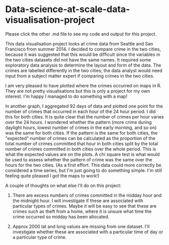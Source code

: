 # Data-science-at-scale-data-visualisation-project

Please click the other .md file to see my code and output for this project.

This data visualisation project looks at crime data from Seattle and San Francisco from summer 2014. I decided to compare crime in the two cities, because it was suggested that this would be difficult since the variables in the two cities datasets did not have the same names. It required some exploratory data analysis to determine the layout and form of the data. The crimes are labelled differently in the two cities; the data analyst would need input from a subject matter expert if comparing crimes in the two cities.

I am very pleased to have plotted where the crimes occurred on maps in R. They are not pretty visualisations but this is only a project for my own interest. I'm happy I managed to do something with a map!  

In another graph, I aggregated 92 days of data and plotted one point for the number of crimes that occurred in each hour of the 24 hour period. I did this for both cities. It is quite clear that the number of crimes per hour varies over the 24 hours. I wondered whether the pattern (more crime during daylight hours, lowest number of crimes in the early morning, and so on) was the same for both cities. If the pattern is the same for both cities, the "expected" number of crimes can be calculated as the proportion of the total number of crimes committed that hour in both cities split by the total number of crimes committed in both cities over the whole period. This is what the expected values are on the plots. A chi square test is what would be used to assess whether the pattern of crime was the same over the hours for the two cities. (As a first effort. This data could more correctly be considered a time series, but I'm just going to do something simple. I'm still feeling quite pleased I got the maps to work!)

A couple of thoughts on what else I'll do on this project: 

1. There are excess numbers of crimes committed in the midday hour and the midnight hour. I will investigate if these are associated with particular types of crimes. Maybe it will be easy to see that these are crimes such as theft from a home, where it is unsure what time the crime occurred so midday has been allocated. 

2. Approx 2000 lat and long values are missing from one dataset. I'll investigate whether these are associated with a particular time of day or a particular type of crime.
